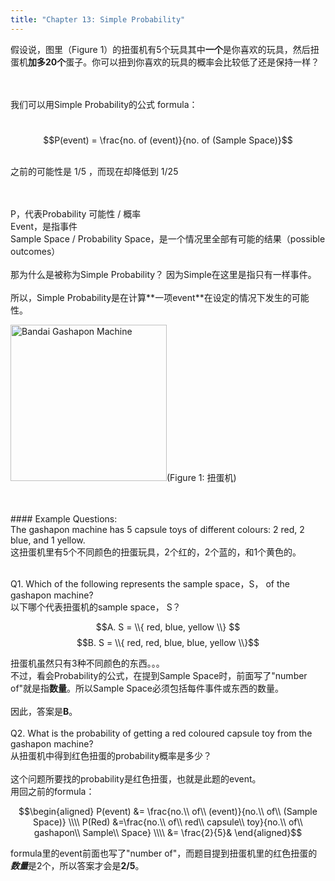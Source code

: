 ```yaml
---
title: "Chapter 13: Simple Probability"
---
```


<style>
    .img {
        width: 250px
    }
</style>

假设说，图里（Figure 1）的扭蛋机有5个玩具其中**一个**是你喜欢的玩具，然后扭蛋机**加多20个**蛋子。你可以扭到你喜欢的玩具的概率会比较低了还是保持一样？

<br><br>我们可以用Simple Probability的公式 formula：

<br>$$P(event) = \frac{no. of (event)}{no. of (Sample Space)}$$

<br>之前的可能性是 1/5 ，而现在却降低到 1/25

<br>
<br>P，代表Probability 可能性 / 概率
<br>Event，是指事件 
<br>Sample Space / Probability Space，是一个情况里全部有可能的结果（possible outcomes）
<br><br>
那为什么是被称为Simple Probability？
因为Simple在这里是指只有一样事件。
<br><br>
所以，Simple Probability是在计算**一项event**在设定的情况下发生的可能性。

<p>
    <img src="/images/bandai-gashapon-machine.jpg" alt="Bandai Gashapon Machine" class="img" />(Figure 1: 扭蛋机)
</p>
<br><br>
#### Example Questions:
<br>
The gashapon machine has 5 capsule toys of different colours: 2 red, 2 blue, and 1 yellow.
<br> 
这扭蛋机里有5个不同颜色的扭蛋玩具，2个红的，2个蓝的，和1个黄色的。
<br><br>

Q1. Which of the following represents the sample space，S， of the gashapon machine?
<br>
以下哪个代表扭蛋机的sample space， S？

$$A. S = \\{ red, blue, yellow \\} $$
$$B. S = \\{ red, red, blue, blue, yellow \\}$$

扭蛋机虽然只有3种不同颜色的东西。。。
<br>
不过，看会Probability的公式，在提到Sample Space时，前面写了"number of"就是指**数量**。所以Sample Space必须包括每件事件或东西的数量。
<br><br>
因此，答案是**B**。
<br><br>
Q2. What is the probability of getting a red coloured capsule toy from the gashapon machine?
<br>
从扭蛋机中得到红色扭蛋的probability概率是多少？
<br><br>
这个问题所要找的probability是红色扭蛋，也就是此题的event。
<br>
用回之前的formula：

$$\begin{aligned}
P(event) &= \frac{no.\\ of\\ (event)}{no.\\ of\\ (Sample Space)} \\\\
P(Red)  &=\frac{no.\\ of\\ red\\ capsule\\ toy}{no.\\ of\\ gashapon\\ Sample\\ Space} \\\\
&= \frac{2}{5}&
\end{aligned}$$

formula里的event前面也写了"number of"，而题目提到扭蛋机里的红色扭蛋的***数量***是2个，所以答案才会是**2/5**。


